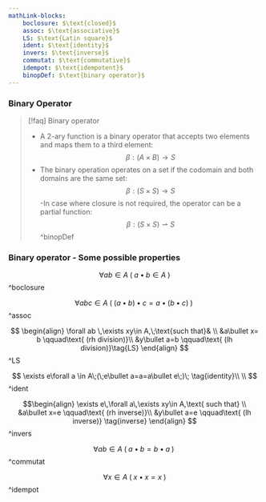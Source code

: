```yaml
---
mathLink-blocks:
    boclosure: $\text{closed}$
    assoc: $\text{associative}$
    LS: $\text{Latin square}$
    ident: $\text{identity}$
    invers: $\text{inverse}$
    commutat: $\text{commutative}$
    idempot: $\text{idempotent}$
    binopDef: $\text{binary operator}$
---
```



### Binary Operator

>[!faq] Binary operator
>- A 2-ary function is a binary operator that accepts two elements and maps them to a third element:
>$$
>\beta:(A\times B)\rightarrow S
>$$
>- The binary operation operates on a set if the codomain and both domains are the same set:$$
>\beta:(S\times S)\rightarrow S$$
> -In case where closure is not required, the operator can be a partial function:$$
> \beta:(S\times S) \rightharpoonup S$$
^binopDef

### Binary operator - Some possible properties

$$
\forall ab\in A\;(\;a\bullet b\in A\;) \tag{closure}
$$
^boclosure

$$
\forall abc\in A\;(\;(a\bullet b)\bullet c=a\bullet (b\bullet c)\;)\; \tag{associative}
$$
^assoc

$$
\begin{align}
\forall ab \,\exists xy\in A,\;\text{such that}& \\ &a\bullet x= b \qquad\text{ (rh division)}\\ &y\bullet a=b \qquad\text{ (lh division)}\tag{LS}
\end{align}
$$
^LS

$$
\exists e\forall a \in A\;(\;e\bullet a=a=a\bullet e\;)\; \tag{identity}\\  \\
$$
^ident

$$\begin{align}
\exists e\,\forall a\,\exists xy\in A,\text{ such that}  \\ &a\bullet x=e \qquad\text{ (rh inverse)}\\ &y\bullet a=e \qquad\text{ (lh inverse)} \tag{inverse}
\end{align}
$$
^invers

$$
\forall ab\in A\;(\;a\bullet b=b\bullet a\;)\; \tag{commutative}
$$
^commutat

$$
\forall x\in A\;(\;x\bullet x=x\; )\tag{idempotent}
$$
^idempot
